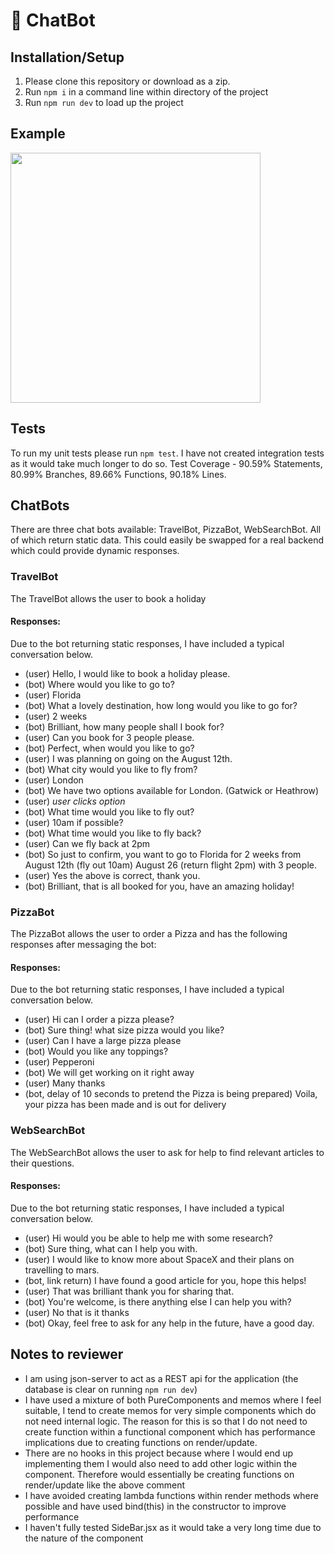 # 🤖 ChatBot

## Installation/Setup
1. Please clone this repository or download as a zip.
2. Run `npm i` in a command line within directory of the project
3. Run `npm run dev` to load up the project

## Example
<div>
<img src="https://raw.githubusercontent.com/mikeham98/chat-bot/master/assets/chatBot.gif" height="400">
</div>

## Tests
To run my unit tests please run `npm test`. I have not created integration tests as it would take much longer to do so.
Test Coverage - 90.59% Statements, 80.99% Branches, 89.66% Functions, 90.18% Lines.

## ChatBots
There are three chat bots available: TravelBot, PizzaBot, WebSearchBot. All of which return static data.
This could easily be swapped for a real backend which could provide dynamic responses.

### TravelBot
The TravelBot allows the user to book a holiday
#### Responses:
Due to the bot returning static responses, I have included a typical conversation below.
- (user) Hello, I would like to book a holiday please.
- (bot) Where would you like to go to?
- (user) Florida
- (bot) What a lovely destination, how long would you like to go for?
- (user) 2 weeks
- (bot) Brilliant, how many people shall I book for?
- (user) Can you book for 3 people please.
- (bot) Perfect, when would you like to go?
- (user) I was planning on going on the August 12th.
- (bot) What city would you like to fly from?
- (user) London
- (bot) We have two options available for London. (Gatwick or Heathrow)
- (user) *user clicks option*
- (bot) What time would you like to fly out?
- (user) 10am if possible?
- (bot) What time would you like to fly back?
- (user) Can we fly back at 2pm
- (bot) So just to confirm, you want to go to Florida for 2 weeks from August 12th (fly out 10am) August 26 (return flight 2pm) with 3 people.
- (user) Yes the above is correct, thank you.
- (bot) Brilliant, that is all booked for you, have an amazing holiday!

### PizzaBot
The PizzaBot allows the user to order a Pizza and has the following responses after messaging the bot:
#### Responses:
Due to the bot returning static responses, I have included a typical conversation below.
- (user) Hi can I order a pizza please?
- (bot) Sure thing! what size pizza would you like?
- (user) Can I have a large pizza please
- (bot) Would you like any toppings?
- (user) Pepperoni
- (bot) We will get working on it right away
- (user) Many thanks
- (bot, delay of 10 seconds to pretend the Pizza is being prepared) Voila, your pizza has been made and is out for delivery

### WebSearchBot
The WebSearchBot allows the user to ask for help to find relevant articles to their questions.
#### Responses:
Due to the bot returning static responses, I have included a typical conversation below.
- (user) Hi would you be able to help me with some research?
- (bot) Sure thing, what can I help you with.
- (user) I would like to know more about SpaceX and their plans on travelling to mars.
- (bot, link return) I have found a good article for you, hope this helps!
- (user) That was brilliant thank you for sharing that.
- (bot) You're welcome, is there anything else I can help you with?
- (user) No that is it thanks
- (bot) Okay, feel free to ask for any help in the future, have a good day.

## Notes to reviewer
- I am using json-server to act as a REST api for the application (the database is clear on running `npm run dev`)
- I have used a mixture of both PureComponents and memos where I feel suitable, I tend to create memos for very simple
components which do not need internal logic. The reason for this is so that I do not need to create function within a functional
component which has performance implications due to creating functions on render/update.
- There are no hooks in this project because where I would end up implementing them I would also need to add other logic within the
component. Therefore would essentially be creating functions on render/update like the above comment
- I have avoided creating lambda functions within render methods where possible and have used bind(this) in the constructor to improve performance
- I haven't fully tested SideBar.jsx as it would take a very long time due to the nature of the component